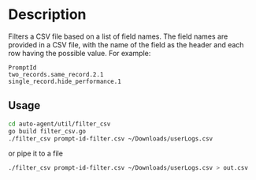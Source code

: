 # Description

Filters a CSV file based on a list of field names. The field names are provided in a CSV file, with
the name of the field as the header and each row having the possible value. For example:

```csv
PromptId
two_records.same_record.2.1
single_record.hide_performance.1
```

## Usage

```sh
cd auto-agent/util/filter_csv
go build filter_csv.go
./filter_csv prompt-id-filter.csv ~/Downloads/userLogs.csv
```

or pipe it to a file

```sh
./filter_csv prompt-id-filter.csv ~/Downloads/userLogs.csv > out.csv
```
